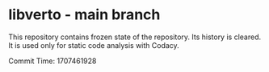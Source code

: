 # libverto - main branch

This repository contains frozen state of the repository.
Its history is cleared. It is used only for static code
analysis with Codacy.

Commit Time: 1707461928